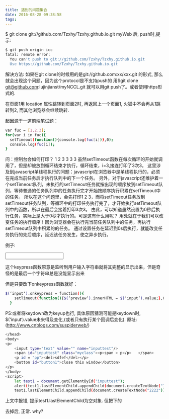 ```yaml
---
title: 遇到的问题集合
date: 2016-08-28 09:38:58
tags: 
---
```


$ git clone git://github.com/Tzxhy/Tzxhy.github.io.git myWeb
后, push时,提示:
``` bash
$ git push origin icc
fatal: remote error:
  You can't push to git://github.com/Tzxhy/Tzxhy.github.io.git
  Use https://github.com/Tzxhy/Tzxhy.github.io.git
```
<!--more-->
解决方法:
如果在git clone的时候用的是git://github.com:xx/xxx.git 的形式, 那么就会出现这个问题，因为这个protocol是不支持push的
用$git clone git@github.com:lujinjianst/myNCCL.git
就可以用git push了。或者使用https形式的.

在页面1用 location 属性跳转到页面2时, 再返回上一个页面1, 火狐中不会再从1跳转到2, 而其他浏览器会继续跳转.



起因源于一道前端笔试题：

``` bash
var fuc = [1,2,3];
for(var i in fuc){
  setTimeout(function(){console.log(fuc[i])},0);
  console.log(fuc[i]);
}
```
问：控制台会如何打印？
1 2 3 3 3 3 
虽然setTimeout函数在每次循环的开始就调用了，但是却被放到循环结束才执行，循环结束，i=3,接连打印了3次3。
这里涉及到javascript单线程执行的问题：javascript在浏览器中是单线程执行的，必须在完成当前任务后才执行队列中的下一个任务。
另外，对于javascript还维护着一个setTimeout队列，未执行的setTimeout任务就按出现的顺序放到setTimeout队列，等待普通的任务队列中的任务执行完才开始按顺序执行积累在setTimeout中的任务。
所以在这个问题里，会先打印1 2 3，而将setTimeout任务放到setTimeout任务队列，等循环中的打印任务执行完了，才开始执行setTimeout队列中的函数，所以在最后会接着打印3次3。
由此，可以知道虽然设置为0秒后执行任务，实际上是大于0秒才执行的。可是这有什么用呢？
用处就在于我们可以改变任务的执行顺序！因为浏览器会在执行完当前任务队列中的任务，再执行setTimeout队列中积累的的任务。
通过设置任务在延迟到0s后执行，就能改变任务执行的先后顺序，延迟该任务发生，使之异步执行。

例子:
<!DOCTYPE html>
<html lang="zh-cmn-Hans">
  <head>
    <title>
      图
    </title>
    <meta charset="utf-8">
  </head>
  <body>
  <p>
    <input type="text" id="input" value=""/>
    <span id="preview"></span>
  </p>
  </body>   
<script type="text/javascript">
(function(){
  function $(id){
    return document.getElementById(id);
  }
  $(‘input‘).onkeypress = function(){
    $(‘preview‘).innerHTML = this.value;
  }
})();
</script>
</html>

这个keypress函数原意是监听到用户输入字符串就将其完整的显示出来，但是奇怪的是最后一个字符串总是没能显示出来

但是只要改下onkeypress函数就好：
``` bash
$(‘input‘).onkeypress = function(){
    setTimeout(function(){$(‘preview‘).innerHTML = $(‘input‘).value;},0);
  }
```
PS:或者将keydown改为keyup也行, 具体原因猜测可能是keydown时, $(‘input‘).value未来得及变化,(或者只有执行某个回调后变化).
原址:   (http://www.cnblogs.com/suspiderweb/)



``` bash
</head>
<body>
<p>
    <input type="text" value="" name="inputtest"/>
    <span id="inputtest" class="myclass"><p>span > p</p>   </span>
    <p id = "pp"><del>sdfef</del></p>
    <button id="button1">close this window</button>
</p>
</body>
<script>
    let test1 = document.getElementById("inputtest");
    alert(test1.lastElementChild.appendChild(document.createTextNode("1111")));
    test1.lastElementChild.appendChild(document.createTextNode("2222"))
```
上文中报错, 提示test1.lastElementChild为空对象. 但把<body>下的<p>去掉后, 正常. why?

















